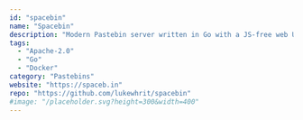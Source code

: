 ```yaml
---
id: "spacebin"
name: "Spacebin"
description: "Modern Pastebin server written in Go with a JS-free web UI and tons of features."
tags:
  - "Apache-2.0"
  - "Go"
  - "Docker"
category: "Pastebins"
website: "https://spaceb.in"
repo: "https://github.com/lukewhrit/spacebin"
#image: "/placeholder.svg?height=300&width=400"
---
```


